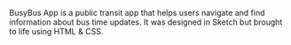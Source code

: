 BusyBus App is a public transit app that helps users navigate and find information about bus time updates. 
It was designed in Sketch but brought to life using HTML & CSS.

